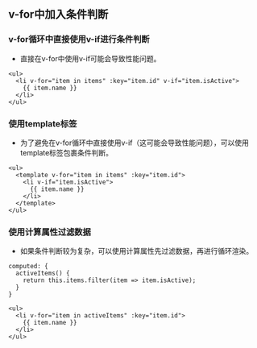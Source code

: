 ## v-for中加入条件判断
### v-for循环中直接使用v-if进行条件判断
- 直接在v-for中使用v-if可能会导致性能问题。
```
<ul>
  <li v-for="item in items" :key="item.id" v-if="item.isActive">
    {{ item.name }}
  </li>
</ul>
```
### 使用template标签
- 为了避免在v-for循环中直接使用v-if（这可能会导致性能问题），可以使用template标签包裹条件判断。
```
<ul>
  <template v-for="item in items" :key="item.id">
    <li v-if="item.isActive">
      {{ item.name }}
    </li>
  </template>
</ul>
```
### 使用计算属性过滤数据
- 如果条件判断较为复杂，可以使用计算属性先过滤数据，再进行循环渲染。
```
computed: {
  activeItems() {
    return this.items.filter(item => item.isActive);
  }
}

<ul>
  <li v-for="item in activeItems" :key="item.id">
    {{ item.name }}
  </li>
</ul>
```